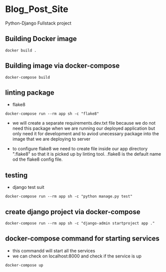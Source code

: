 # Blog_Post_Site
Python-Django Fullstack project

## Building Docker image
```
docker build .
```

## Building image via docker-compose
```
docker-compose build
```

## linting package
- flake8
```
docker-compose run --rm app sh -c "flake8"
```
- we will create a separate requirements.dev.txt file because we do not need this package when we are running our deployed application but only need it for development and to aviod unecessary package into the image that we are deploying to server

- to configure flake8 we need to create file inside our app directory ".flake8" so that it is picked up by linting tool. .flake8 is the default name od the flake8 config file.

## testing
- django test suit
```
docker-compose run --rm app sh -c "python manage.py test"
```

## create django project via docker-compose

```
docker-compose run --rm app sh -c "django-admin startproject app ."
```

## docker-compose command for starting services

- this commandd will start all the services
- we can check on localhost:8000 and check if the service is up
```
docker-compose up
```